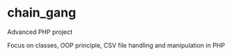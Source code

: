 # chain_gang
Advanced PHP project

Focus on classes, OOP principle, CSV file handling and manipulation in PHP
